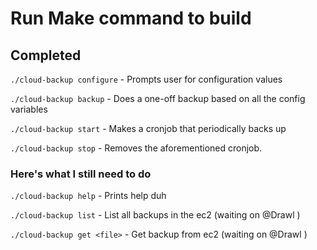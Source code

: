 # Run Make command to build

## Completed
```./cloud-backup configure``` - Prompts user for configuration values

```./cloud-backup backup``` - Does a one-off backup based on all the config variables

```./cloud-backup start``` - Makes a cronjob that periodically backs up

```./cloud-backup stop``` - Removes the aforementioned cronjob.



### Here's what I still need to do
```./cloud-backup help``` - Prints help duh

```./cloud-backup list``` - List all backups in the ec2 (waiting on @Drawl )

```./cloud-backup get <file>``` - Get backup from ec2 (waiting on @Drawl )

